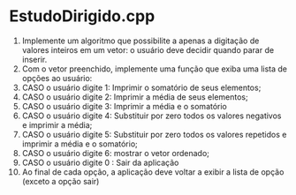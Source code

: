 # EstudoDirigido.cpp

1. Implemente um algoritmo que possibilite a apenas a digitação de valores inteiros em um vetor: o usuário
deve decidir quando parar de inserir.
2. Com o vetor preenchido, implemente uma função que exiba uma lista de opções ao usuário:
3. CASO o usuário digite 1: Imprimir o somatório de seus elementos;
4. CASO o usuário digite 2: Imprimir a média de seus elementos;
5. CASO o usuário digite 3: Imprimir a média e o somatório
6. CASO o usuário digite 4: Substituir por zero todos os valores negativos e imprimir a média;
7. CASO o usuário digite 5: Substituir por zero todos os valores repetidos e imprimir a média e o
somatório;
8. CASO o usuário digite 6: mostrar o vetor ordenado;
9. CASO o usuário digite 0 : Sair da aplicação
10. Ao final de cada opção, a aplicação deve voltar a exibir a lista de opção (exceto a opção sair)
